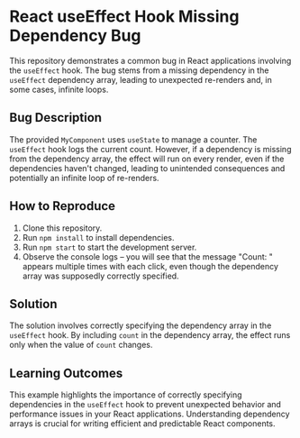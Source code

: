 # React useEffect Hook Missing Dependency Bug

This repository demonstrates a common bug in React applications involving the `useEffect` hook.  The bug stems from a missing dependency in the `useEffect` dependency array, leading to unexpected re-renders and, in some cases, infinite loops.

## Bug Description

The provided `MyComponent` uses `useState` to manage a counter. The `useEffect` hook logs the current count.  However, if a dependency is missing from the dependency array, the effect will run on every render, even if the dependencies haven't changed, leading to unintended consequences and potentially an infinite loop of re-renders.

## How to Reproduce

1. Clone this repository.
2. Run `npm install` to install dependencies.
3. Run `npm start` to start the development server.
4. Observe the console logs – you will see that the message "Count: " appears multiple times with each click, even though the dependency array was supposedly correctly specified.

## Solution

The solution involves correctly specifying the dependency array in the `useEffect` hook.  By including `count` in the dependency array, the effect runs only when the value of `count` changes.

## Learning Outcomes

This example highlights the importance of correctly specifying dependencies in the `useEffect` hook to prevent unexpected behavior and performance issues in your React applications.  Understanding dependency arrays is crucial for writing efficient and predictable React components.